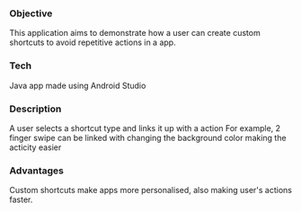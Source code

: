 
### Objective
This application aims to demonstrate how a user can create custom shortcuts to avoid repetitive actions in a app.

### Tech
Java app made using Android Studio

### Description
A user selects a shortcut type and links it up with a action
For example, 2 finger swipe can be linked with changing the background color making the acticity easier

### Advantages
Custom shortcuts make apps more personalised, also making user's actions faster.
